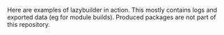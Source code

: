 Here are examples of lazybuilder in action. This mostly contains logs and
exported data (eg for module builds). Produced packages are not part of
this repository.
